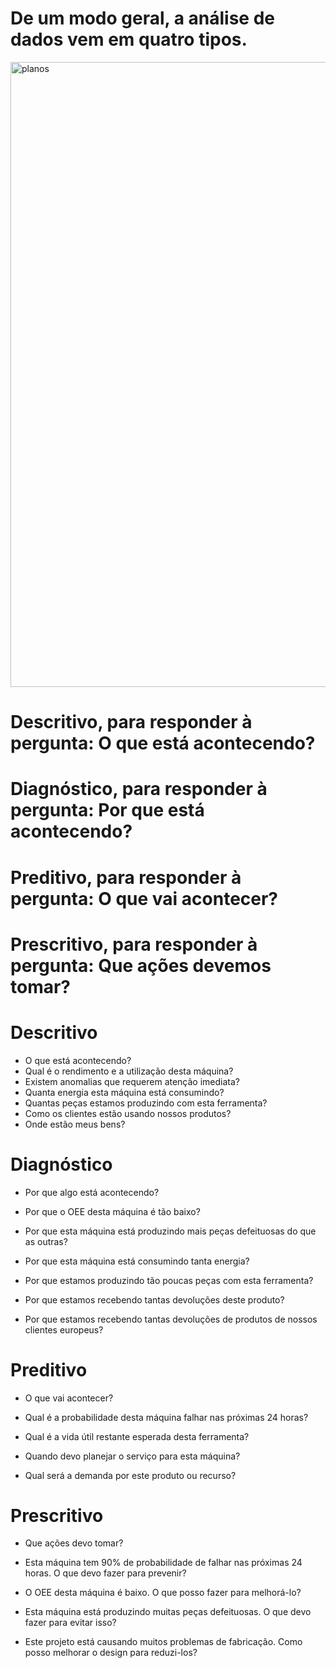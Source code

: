 # De um modo geral, a análise de dados vem em quatro tipos.

</p>
<img src="https://user-images.githubusercontent.com/91704169/236587913-3f4b1718-88a8-481c-9ce5-38598d028ff6.jpg" width="1000px" align="centter" alt="planos">

# Descritivo, para responder à pergunta: O que está acontecendo?
# Diagnóstico, para responder à pergunta: Por que está acontecendo?
# Preditivo, para responder à pergunta: O que vai acontecer?
# Prescritivo, para responder à pergunta: Que ações devemos tomar?

# Descritivo

- O que está acontecendo?
- Qual é o rendimento e a utilização desta máquina?
- Existem anomalias que requerem atenção imediata?
- Quanta energia esta máquina está consumindo?
- Quantas peças estamos produzindo com esta ferramenta?
- Como os clientes estão usando nossos produtos?
- Onde estão meus bens?

# Diagnóstico

- Por que algo está acontecendo?

- Por que o OEE desta máquina é tão baixo?
- Por que esta máquina está produzindo mais peças defeituosas do que as outras?
- Por que esta máquina está consumindo tanta energia?
- Por que estamos produzindo tão poucas peças com esta ferramenta?
- Por que estamos recebendo tantas devoluções deste produto?
- Por que estamos recebendo tantas devoluções de produtos de nossos clientes europeus?

# Preditivo

- O que vai acontecer?

- Qual é a probabilidade desta máquina falhar nas próximas 24 horas?
- Qual é a vida útil restante esperada desta ferramenta?
- Quando devo planejar o serviço para esta máquina?
- Qual será a demanda por este produto ou recurso?

# Prescritivo

- Que ações devo tomar?

- Esta máquina tem 90% de probabilidade de falhar nas próximas 24 horas. O que devo fazer para prevenir?
- O OEE desta máquina é baixo. O que posso fazer para melhorá-lo?
- Esta máquina está produzindo muitas peças defeituosas. O que devo fazer para evitar isso?
- Este projeto está causando muitos problemas de fabricação. Como posso melhorar o design para reduzi-los?
